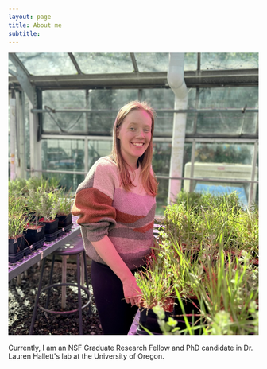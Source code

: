 ```yaml
---
layout: page
title: About me
subtitle: 
---
```


![headshot in greenhouse][Greenhouse pic]



Currently, I am an NSF Graduate Research Fellow and PhD candidate in Dr. Lauren Hallett's lab at the University of Oregon. 


[Greenhouse pic]: /assets/img/aboutme/headshot.jpg